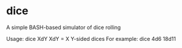 # dice
A simple BASH-based simulator of dice rolling

Usage: dice XdY
XdY = X Y-sided dices
For example: dice 4d6 18d11
